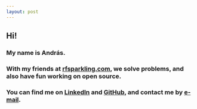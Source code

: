 ```yaml
---
layout: post
---
```


## Hi!

### My name is András.

### With my friends at <a href="http://rfsparkling.com/">rfsparkling.com</a>, we solve problems, and also have fun working on open source.

### You can find me on [LinkedIn](https://www.linkedin.com/in/andrás-retzler-69651b95) and [GitHub](https://github.com/ha7ilm), and contact me by <a href="" class="sdrhu-m-dev">e-mail</a>.

